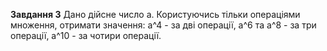 **Завдання 3**
Дано дійсне число a. Користуючись тільки операціями множення, отримати значення: a^4 - за дві операції, a^6 та a^8 - за три операції, a^10 - за чотири операції.
